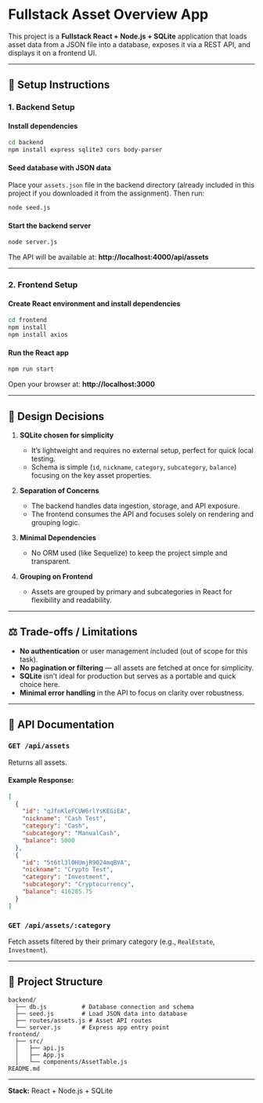 # Fullstack Asset Overview App

This project is a **Fullstack React + Node.js + SQLite** application that loads asset data from a JSON file into a database, exposes it via a REST API, and displays it on a frontend UI.

---

## 🚀 Setup Instructions

### 1. Backend Setup

#### Install dependencies
```bash
cd backend
npm install express sqlite3 cors body-parser
```

#### Seed database with JSON data
Place your `assets.json` file in the backend directory (already included in this project if you downloaded it from the assignment). Then run:
```bash
node seed.js
```

#### Start the backend server
```bash
node server.js
```
The API will be available at: **http://localhost:4000/api/assets**

---

### 2. Frontend Setup

#### Create React environment and install dependencies
```bash
cd frontend
npm install
npm install axios
```

#### Run the React app
```bash
npm run start
```
Open your browser at: **http://localhost:3000**

---

## 🧠 Design Decisions

1. **SQLite chosen for simplicity**  
   - It’s lightweight and requires no external setup, perfect for quick local testing.
   - Schema is simple (`id`, `nickname`, `category`, `subcategory`, `balance`) focusing on the key asset properties.

2. **Separation of Concerns**  
   - The backend handles data ingestion, storage, and API exposure.
   - The frontend consumes the API and focuses solely on rendering and grouping logic.

3. **Minimal Dependencies**  
   - No ORM used (like Sequelize) to keep the project simple and transparent.

4. **Grouping on Frontend**  
   - Assets are grouped by primary and subcategories in React for flexibility and readability.

---

## ⚖️ Trade-offs / Limitations

- **No authentication** or user management included (out of scope for this task).  
- **No pagination or filtering** — all assets are fetched at once for simplicity.  
- **SQLite** isn’t ideal for production but serves as a portable and quick choice here.  
- **Minimal error handling** in the API to focus on clarity over robustness.

---

## 📘 API Documentation

### `GET /api/assets`
Returns all assets.

#### Example Response:
```json
[
  {
    "id": "qJfnKleFCUW6rlYsKEGiEA",
    "nickname": "Cash Test",
    "category": "Cash",
    "subcategory": "ManualCash",
    "balance": 5000
  },
  {
    "id": "5t6tl3l0HUmjR9024mqBVA",
    "nickname": "Crypto Test",
    "category": "Investment",
    "subcategory": "Cryptocurrency",
    "balance": 416285.75
  }
]
```

### `GET /api/assets/:category`
Fetch assets filtered by their primary category (e.g., `RealEstate`, `Investment`).

---

## 🧩 Project Structure
```
backend/
  ├── db.js          # Database connection and schema
  ├── seed.js        # Load JSON data into database
  ├── routes/assets.js # Asset API routes
  └── server.js      # Express app entry point
frontend/
  ├── src/
  │   ├── api.js
  │   ├── App.js
  │   └── components/AssetTable.js
README.md
```

---

**Stack:** React + Node.js + SQLite
